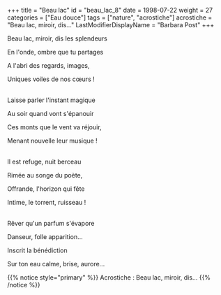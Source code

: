 +++
title = "Beau lac"
id = "beau_lac_8"
date = 1998-07-22
weight = 27
categories = ["Eau douce"]
tags = ["nature", "acrostiche"]
acrostiche = "Beau lac, miroir, dis..."
LastModifierDisplayName = "Barbara Post"
+++

Beau lac, miroir, dis les splendeurs

En l'onde, ombre que tu partages

A l'abri des regards, images,

Uniques voiles de nos cœurs !

 \
Laisse parler l'instant magique

Au soir quand vont s'épanouir

Ces monts que le vent va réjouir,

Menant nouvelle leur musique !

 \
Il est refuge, nuit berceau

Rimée au songe du poète,

Offrande, l'horizon qui fête

Intime, le torrent, ruisseau !

 \
Rêver qu'un parfum s'évapore

Danseur, folle apparition...

Inscrit la bénédiction

Sur ton eau calme, brise, aurore...

{{% notice style="primary" %}}
Acrostiche : Beau lac, miroir, dis...
{{% /notice %}}

